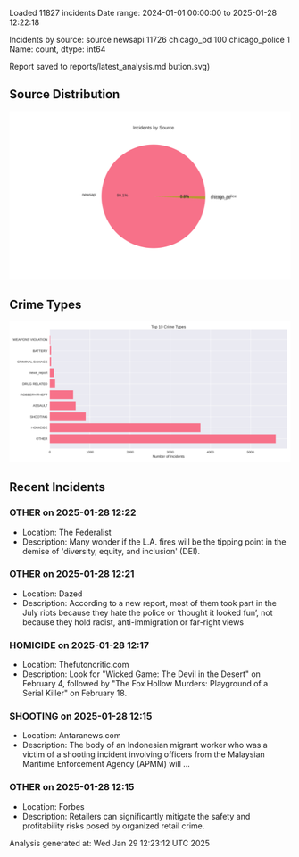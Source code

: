 
Loaded 11827 incidents
Date range: 2024-01-01 00:00:00 to 2025-01-28 12:22:18

Incidents by source:
source
newsapi           11726
chicago_pd          100
chicago_police        1
Name: count, dtype: int64

Report saved to reports/latest_analysis.md
bution.svg)

## Source Distribution
![Source Distribution](images/source_distribution.svg)

## Crime Types
![Crime Types](images/crime_types.svg)

## Recent Incidents

### OTHER on 2025-01-28 12:22
- Location: The Federalist
- Description: Many wonder if the L.A. fires will be the tipping point in the demise of 'diversity, equity, and inclusion' (DEI).


### OTHER on 2025-01-28 12:21
- Location: Dazed
- Description: According to a new report, most of them took part in the July riots because they hate the police or ‘thought it looked fun’, not because they hold racist, anti-immigration or far-right views


### HOMICIDE on 2025-01-28 12:17
- Location: Thefutoncritic.com
- Description: Look for "Wicked Game: The Devil in the Desert" on February 4, followed by "The Fox Hollow Murders: Playground of a Serial Killer" on February 18.


### SHOOTING on 2025-01-28 12:15
- Location: Antaranews.com
- Description: The body of an Indonesian migrant worker who was a victim of a shooting incident involving officers from the Malaysian Maritime Enforcement Agency (APMM) will ...


### OTHER on 2025-01-28 12:15
- Location: Forbes
- Description: Retailers can significantly mitigate the safety and profitability risks posed by organized retail crime.

Analysis generated at: Wed Jan 29 12:23:12 UTC 2025
